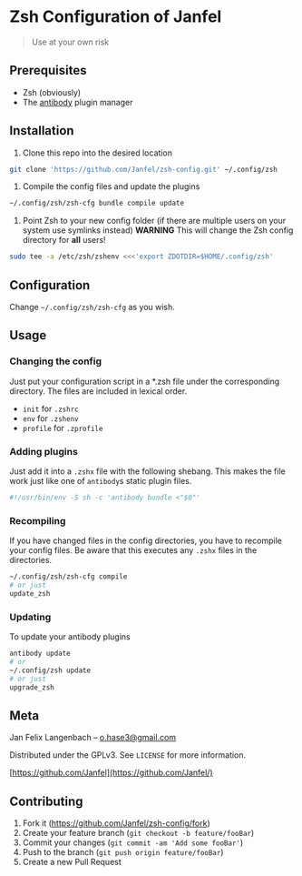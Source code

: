 # Zsh Configuration of Janfel

> Use at your own risk

## Prerequisites

- Zsh (obviously)
- The [antibody](https://getantibody.github.io/) plugin manager

## Installation

1. Clone this repo into the desired location

```sh
git clone 'https://github.com/Janfel/zsh-config.git' ~/.config/zsh
```

1. Compile the config files and update the plugins

```sh
~/.config/zsh/zsh-cfg bundle compile update
```

1. Point Zsh to your new config folder (if there are multiple users on your
   system use symlinks instead) **WARNING** This will change the Zsh config
   directory for **all** users!

```bash
sudo tee -a /etc/zsh/zshenv <<<'export ZDOTDIR=$HOME/.config/zsh'
```

## Configuration

Change `~/.config/zsh/zsh-cfg` as you wish.

## Usage

### Changing the config

Just put your configuration script in a \*.zsh file under the corresponding directory.
The files are included in lexical order.

- `init` for `.zshrc`
- `env` for `.zshenv`
- `profile` for `.zprofile`

### Adding plugins

Just add it into a `.zshx` file with the following shebang.
This makes the file work just like one of `antibody`s static plugin files.

``` sh
#!/usr/bin/env -S sh -c 'antibody bundle <"$0"'
```

### Recompiling

If you have changed files in the config directories,
you have to recompile your config files. Be aware that this
executes any `.zshx` files in the directories.

```sh
~/.config/zsh/zsh-cfg compile
# or just
update_zsh
```

### Updating

To update your antibody plugins

```sh
antibody update
# or
~/.config/zsh update
# or just
upgrade_zsh
```

## Meta

Jan Felix Langenbach – o.hase3@gmail.com

Distributed under the GPLv3. See `LICENSE` for more information.

[https://github.com/Janfel](https://github.com/Janfel/)

## Contributing

1. Fork it (<https://github.com/Janfel/zsh-config/fork>)
2. Create your feature branch (`git checkout -b feature/fooBar`)
3. Commit your changes (`git commit -am 'Add some fooBar'`)
4. Push to the branch (`git push origin feature/fooBar`)
5. Create a new Pull Request
